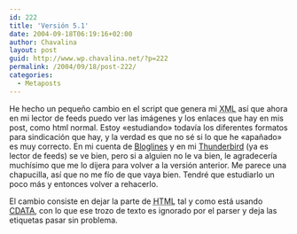 ```yaml
---
id: 222
title: 'Versión 5.1'
date: 2004-09-18T06:19:16+02:00
author: Chavalina
layout: post
guid: http://www.wp.chavalina.net/?p=222
permalink: /2004/09/18/post-222/
categories:
  - Metaposts
---
```

He hecho un peque&ntilde;o cambio en el script que genera mi <acronym title="eXtensible Markup Language">XML</acronym> as&iacute; que ahora en mi lector de feeds puedo ver las imágenes y los enlaces que hay en mis post, como html normal. Estoy «estudiando» todav&iacute;a los diferentes formatos para sindicación que hay, y la verdad es que no sé si lo que he «apa&ntilde;ado» es muy correcto. En mi cuenta de <a href="http://bloglines.com/" target="_blank">Bloglines</a> y en mi <a href="http://www.mozilla.org/products/thunderbird/" target="_blank">Thunderbird</a> (ya es lector de feeds) se ve bien, pero si a alguien no le va bien, le agradecer&iacute;a much&iacute;simo que me lo dijera para volver a la versión anterior. Me parece una chapucilla, as&iacute; que no me f&iacute;o de que vaya bien. Tendré que estudiarlo un poco más y entonces volver a rehacerlo.

El cambio consiste en dejar la parte de <acronym title="HyperText Markup Language">HTML</acronym> tal y como está usando <a href="http://www.w3schools.com/xml/xml_cdata.asp" target="_blank">CDATA</a>, con lo que ese trozo de texto es ignorado por el parser y deja las etiquetas pasar sin problema.